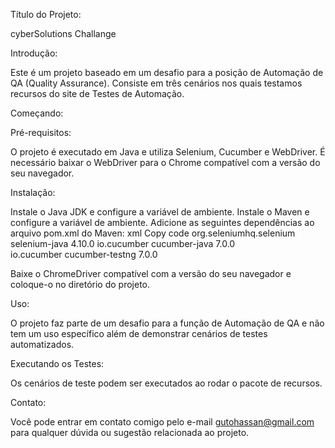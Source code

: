 Título do Projeto:

cyberSolutions Challange

Introdução:

Este é um projeto baseado em um desafio para a posição de Automação de QA (Quality Assurance). Consiste em três cenários nos quais testamos recursos do site de Testes de Automação.

Começando:

Pré-requisitos:

O projeto é executado em Java e utiliza Selenium, Cucumber e WebDriver. É necessário baixar o WebDriver para o Chrome compatível com a versão do seu navegador.

Instalação:

Instale o Java JDK e configure a variável de ambiente.
Instale o Maven e configure a variável de ambiente.
Adicione as seguintes dependências ao arquivo pom.xml do Maven:
xml
Copy code
<dependencies>
        <dependency>
            <groupId>org.seleniumhq.selenium</groupId>
            <artifactId>selenium-java</artifactId>
            <version>4.10.0</version>
        </dependency>
        <dependency>
            <groupId>io.cucumber</groupId>
            <artifactId>cucumber-java</artifactId>
            <version>7.0.0</version>
        </dependency>        
        <dependency>
            <groupId>io.cucumber</groupId>
            <artifactId>cucumber-testng</artifactId>
            <version>7.0.0</version>
       </dependency>

  </dependencies>

Baixe o ChromeDriver compatível com a versão do seu navegador e coloque-o no diretório do projeto.

Uso:

O projeto faz parte de um desafio para a função de Automação de QA e não tem um uso específico além de demonstrar cenários de testes automatizados.

Executando os Testes:

Os cenários de teste podem ser executados ao rodar o pacote de recursos.

Contato:

Você pode entrar em contato comigo pelo e-mail gutohassan@gmail.com para qualquer dúvida ou sugestão relacionada ao projeto.
